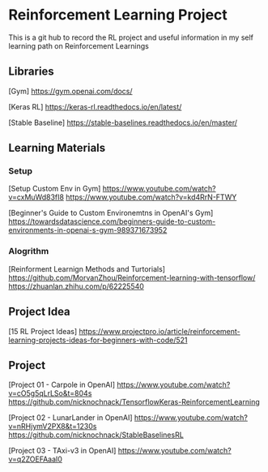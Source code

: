 # Reinforcement Learning Project
This is a git hub to record the RL project and useful information in my self learning path on Reinforcement Learnings

## Libraries
  [Gym]
  https://gym.openai.com/docs/

  [Keras RL]
  https://keras-rl.readthedocs.io/en/latest/

  [Stable Baseline]
  https://stable-baselines.readthedocs.io/en/master/

## Learning Materials
### Setup
  [Setup Custom Env in Gym]
  https://www.youtube.com/watch?v=cxMuWd83fI8
  https://www.youtube.com/watch?v=kd4RrN-FTWY

  [Beginner's Guide to Custom Environemtns in OpenAI's Gym]
  https://towardsdatascience.com/beginners-guide-to-custom-environments-in-openai-s-gym-989371673952

### Alogrithm 
  [Reinforment Learnign Methods and Turtorials]
  https://github.com/MorvanZhou/Reinforcement-learning-with-tensorflow/
  https://zhuanlan.zhihu.com/p/62225540


## Project Idea
  [15 RL Project Ideas]
  https://www.projectpro.io/article/reinforcement-learning-projects-ideas-for-beginners-with-code/521 

## Project
  [Project 01 - Carpole in OpenAI]
  https://www.youtube.com/watch?v=cO5g5qLrLSo&t=804s
  https://github.com/nicknochnack/TensorflowKeras-ReinforcementLearning

  [Project 02 - LunarLander in OpenAI]
  https://www.youtube.com/watch?v=nRHjymV2PX8&t=1230s
  https://github.com/nicknochnack/StableBaselinesRL

  [Project 03 - TAxi-v3 in OpenAI]
  https://www.youtube.com/watch?v=q2ZOEFAaaI0
